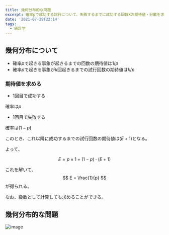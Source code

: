 ```yaml
---
title: 幾何分布的な問題
excerpt: 確率pで成功する試行について、失敗するまでに成功する回数Xの期待値・分散を求める
date: '2021-07-29T22:14'
tags:
  - 統計学
---
```


## 幾何分布について

- 確率$p$で起きる事象が起きるまでの回数の期待値は$1/p$
- 確率$p$で起きる事象が$k$回起きるまでの試行回数の期待値は$k/p$

### 期待値を求める

- 1回目で成功する

確率は$p$

- 1回目で失敗する

確率は$(1-p)$

このとき、これ以降に成功するまでの試行回数の期待値は$(E+1)$となる。

よって、

$$
E = p \times 1 + (1-p)\cdot (E+1)
$$

これを解いて、
$$
E = \frac{1}{p}
$$
が得られる。


なお、級数として計算しても求めることができる。

## 幾何分布的な問題

![image](https://res.cloudinary.com/ddaz9etkx/image/upload/v1627652240/math/Untitled_Draft_-1_2_mmyi2j.jpg)



